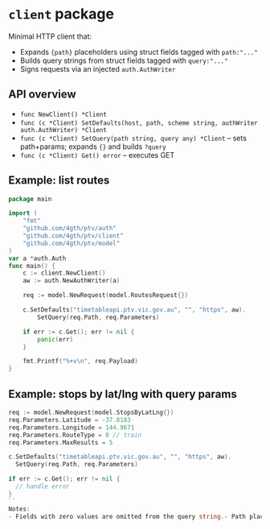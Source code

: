 # `client` package

Minimal HTTP client that:

- Expands `{path}` placeholders using struct fields tagged with `path:"..."`
- Builds query strings from struct fields tagged with `query:"..."`
- Signs requests via an injected `auth.AuthWriter`

## API overview

- `func NewClient() *Client`
- `func (c *Client) SetDefaults(host, path, scheme string, authWriter auth.AuthWriter) *Client`
- `func (c *Client) SetQuery(path string, query any) *Client` – sets path+params; expands `{}` and builds `?query`
- `func (c *Client) Get() error` – executes GET

## Example: list routes

```go
package main

import (
    "fmt"
    "github.com/4gth/ptv/auth"
    "github.com/4gth/ptv/client"
    "github.com/4gth/ptv/model"
)
var a *auth.Auth
func main() {
    c := client.NewClient()
    aw := auth.NewAuthWriter(a)

    req := model.NewRequest(model.RoutesRequest{})

    c.SetDefaults("timetableapi.ptv.vic.gov.au", "", "https", aw).
        SetQuery(req.Path, req.Parameters)

    if err := c.Get(); err != nil {
        panic(err)
    }

    fmt.Printf("%+v\n", req.Payload)
}
```

## Example: stops by lat/lng with query params

```go
req := model.NewRequest(model.StopsByLatLng{})
req.Parameters.Latitude = -37.8183
req.Parameters.Longitude = 144.9671
req.Parameters.RouteType = 0 // train
req.Parameters.MaxResults = 5

c.SetDefaults("timetableapi.ptv.vic.gov.au", "", "https", aw).
  SetQuery(req.Path, req.Parameters)

if err := c.Get(); err != nil {
  // handle error
}
``
Notes:
- Fields with zero values are omitted from the query string.- Path placeholders must have a matching struct field tagged with `path:"name"`.
